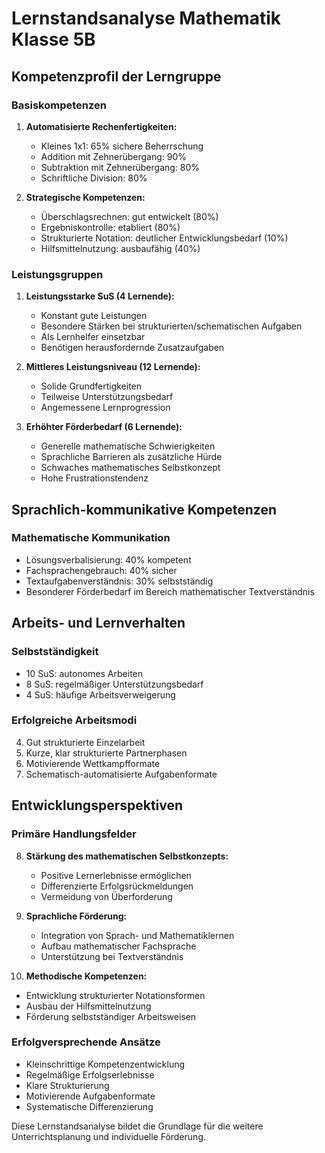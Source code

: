 # Lernstandsanalyse Mathematik Klasse 5B

## Kompetenzprofil der Lerngruppe

### Basiskompetenzen
1. **Automatisierte Rechenfertigkeiten:**
   - Kleines 1x1: 65% sichere Beherrschung
   - Addition mit Zehnerübergang: 90% 
   - Subtraktion mit Zehnerübergang: 80%
   - Schriftliche Division: 80%

2. **Strategische Kompetenzen:**
   - Überschlagsrechnen: gut entwickelt (80%)
   - Ergebniskontrolle: etabliert (80%)
   - Strukturierte Notation: deutlicher Entwicklungsbedarf (10%)
   - Hilfsmittelnutzung: ausbaufähig (40%)

### Leistungsgruppen

1. **Leistungsstarke SuS (4 Lernende):**
   - Konstant gute Leistungen
   - Besondere Stärken bei strukturierten/schematischen Aufgaben
   - Als Lernhelfer einsetzbar
   - Benötigen herausfordernde Zusatzaufgaben

2. **Mittleres Leistungsniveau (12 Lernende):**
   - Solide Grundfertigkeiten
   - Teilweise Unterstützungsbedarf
   - Angemessene Lernprogression

3. **Erhöhter Förderbedarf (6 Lernende):**
   - Generelle mathematische Schwierigkeiten
   - Sprachliche Barrieren als zusätzliche Hürde
   - Schwaches mathematisches Selbstkonzept
   - Hohe Frustrationstendenz

## Sprachlich-kommunikative Kompetenzen

### Mathematische Kommunikation
- Lösungsverbalisierung: 40% kompetent
- Fachsprachengebrauch: 40% sicher
- Textaufgabenverständnis: 30% selbstständig
- Besonderer Förderbedarf im Bereich mathematischer Textverständnis

## Arbeits- und Lernverhalten

### Selbstständigkeit
- 10 SuS: autonomes Arbeiten
- 8 SuS: regelmäßiger Unterstützungsbedarf
- 4 SuS: häufige Arbeitsverweigerung

### Erfolgreiche Arbeitsmodi
4. Gut strukturierte Einzelarbeit
5. Kurze, klar strukturierte Partnerphasen
6. Motivierende Wettkampfformate
7. Schematisch-automatisierte Aufgabenformate

## Entwicklungsperspektiven

### Primäre Handlungsfelder
8. **Stärkung des mathematischen Selbstkonzepts:**
   - Positive Lernerlebnisse ermöglichen
   - Differenzierte Erfolgsrückmeldungen
   - Vermeidung von Überforderung

9. **Sprachliche Förderung:**
   - Integration von Sprach- und Mathematiklernen
   - Aufbau mathematischer Fachsprache
   - Unterstützung bei Textverständnis

10. **Methodische Kompetenzen:**
   - Entwicklung strukturierter Notationsformen
   - Ausbau der Hilfsmittelnutzung
   - Förderung selbstständiger Arbeitsweisen

### Erfolgversprechende Ansätze
- Kleinschrittige Kompetenzentwicklung
- Regelmäßige Erfolgserlebnisse
- Klare Strukturierung
- Motivierende Aufgabenformate
- Systematische Differenzierung

Diese Lernstandsanalyse bildet die Grundlage für die weitere Unterrichtsplanung und individuelle Förderung.